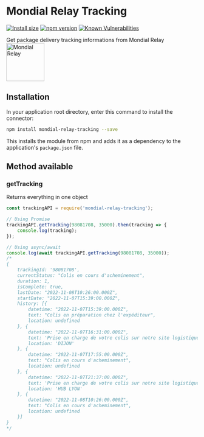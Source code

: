 # Mondial Relay Tracking

<a href="https://packagephobia.now.sh/result?p=mondial-relay-tracking"><img src="https://badgen.net/packagephobia/install/mondial-relay-tracking" alt="Install size"></a>
<a href="https://www.npmjs.com/package/mondial-relay-tracking"><img src="https://img.shields.io/npm/v/mondial-relay-tracking" alt="npm version"></a>
<a href="https://security.snyk.io/package/npm/mondial-relay-tracking"><img src="https://snyk.io/test/npm/mondial-relay-tracking/badge.svg" alt="Known Vulnerabilities"></a>

Get package delivery tracking informations from Mondial Relay<br/>
<a href="https://www.mondialrelay.fr"><img src="https://www.mondialrelay.fr/media/123438/logomondial-relay.svg" alt="Mondial Relay" width="100"></a>

## Installation

In your application root directory, enter this command to install the connector:
```bash
npm install mondial-relay-tracking --save
```

This installs the module from npm and adds it as a dependency to the application's `package.json` file.

## Method available


### getTracking
Returns everything in one object
```js
const trackingAPI = require('mondial-relay-tracking');

// Using Promise
trackingAPI.getTracking(98081708, 35000).then(tracking => {
    console.log(tracking);
});

// Using async/await
console.log(await trackingAPI.getTracking(98081708, 35000));
/*
{
    trackingId: '98081708',
    currentStatus: "Colis en cours d'acheminement",
    duration: 1,
    isComplete: true,
    lastDate: "2022-11-08T10:26:00.000Z",
    startDate: "2022-11-07T15:39:00.000Z",
    history: [{
        datetime: "2022-11-07T15:39:00.000Z",
        text: "Colis en préparation chez l'expéditeur",
        location: undefined
    }, {
        datetime: "2022-11-07T16:31:00.000Z",
        text: 'Prise en charge de votre colis sur notre site logistique de DIJON.',
        location: 'DIJON'
    }, {
        datetime: "2022-11-07T17:55:00.000Z",
        text: "Colis en cours d'acheminement",
        location: undefined
    }, {
        datetime: "2022-11-07T21:37:00.000Z",
        text: 'Prise en charge de votre colis sur notre site logistique de HUB LYON.',
        location: 'HUB LYON'
    }, {
        datetime: "2022-11-08T10:26:00.000Z",
        text: "Colis en cours d'acheminement",
        location: undefined
    }]
}
*/
```
